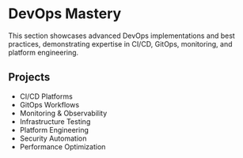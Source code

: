 # DevOps Mastery

This section showcases advanced DevOps implementations and best practices, demonstrating expertise in CI/CD, GitOps, monitoring, and platform engineering.

## Projects
- CI/CD Platforms
- GitOps Workflows
- Monitoring & Observability
- Infrastructure Testing
- Platform Engineering
- Security Automation
- Performance Optimization
